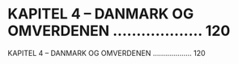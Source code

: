 # KAPITEL 4 – DANMARK OG OMVERDENEN ................... 120

KAPITEL 4 – DANMARK OG OMVERDENEN ................... 120
